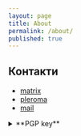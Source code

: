 ```yaml
---
layout: page
title: About
permalink: /about/
published: true
---
```


## Контакти
- [matrix](https://matrix.to/#/@jwtzbtlceh:here.in.ua)
- [pleroma](https://social.net.ua/think4web)
- [mail](mailto:efxice9c@anonaddy.me)

<details>
  <summary>**PGP key**</summary>
-----BEGIN PGP PUBLIC KEY BLOCK-----

mQINBGHjrAIBEADCga9GHfzPltzISpHUYLsapEJKTqFMpcGgc3kFzU07RROReqB/
QzKmbkZyGOVkYEwz3xD1/ntkSFh6vSMjo7NsT6TiXX1TYmfWb4zC01aeRK5V+HkX
P8lvx5BfbmoaACDNs16D50mSiK0ya+4dpfp3RiGmHWcGf+QobkTZiLQ3mHmix/OH
yOE5AeZa17+lFuyNAza1DOuXyzklKKPDHSnU+3Qxlf2zFWt4zDKVX7U4GCeu68P2
UTIxKcbfnTMddskgIQDZnXdRQlVQUXdNI+Qgob32QdInC5IxeZZNjWbe8/pf0T2b
dbOoYFM8IMzjVlF89R+cvJEOUPlbI8eFcLABGvVasoIM3ei6hnaFK70npZ/qkY26
8AZSaZYkd7JXBB1JqopM0E4i3G6JhWIPhdIHvhdotegyU7MomgPRChz1G/KSqOwu
xQm0jg1UX0F59IZYUT9vRAvkepCoxtE3dwd0Ko1NvdftCSs9crFWadqB8WXzRCBj
snN9mNs5vs6qwQ2Bx1pI4buV2TQQAXPqew3eI9wHQK1zymdg6qCyLcy7avmI132E
v6B0pN6w+CF6WiKKZiR2fQht/pEy4wb8FYjlKmr+UQ0K/jmAn6ciZS7UfPNHcCSz
NJ3y1KX1987XkneWiWO09eS+lnXAn1vVcUg7yRLv7tggXpaBnwBUeV+skQARAQAB
tAl0aGluazR3ZWKJAlEEEwEKADsCGwECHgECF4AFCwkIBwMFFQoJCAsFFgIDAQAW
IQTN/QfxJyo6dGDlir8OEH8RZg5LsgUCYeOtiAIZAQAKCRAOEH8RZg5LspdWD/48
YBHrE9mr33u3AO+I5lCloQDpkc8R76uHnXaNRJMPfjfu+pUBisAIR+qjAjE+Ysjx
PKa3gCSpScZUUc63e3z0lWNvaTOgd7306OgzW2Phhnh8UQiUJNGaraQ2Qo2lB1m4
3gAPxZ3+Qk/6h88RRbJfaxH6a9flS4cJGWlNjJTxlg3VrkUhzr+gNaU2EjfPNQPI
HZ8Ckii+Ev/Ox68ckz5yrEpM06HbQujkmFgNCI55EmyhVEJKc0o3Y8zVESEVeTyg
EYOp0Eabpj9FnXIj8g3ZTSGwls3zO0zxZpwiPDjbR7fONZVhvVAX0hX37vRUGU6T
y5xmVCpcuRRTDFUG2uxMyiKAhii+Rxc6Zuy3kgQEweL2iTM07s3EArd08yCVyjB+
uAMaqNrnf0kyEAtBN2hIUjMQLsyNLm2AVNm25V1r7sN6LYjbE/bAJBeMbp+Z2DmQ
LW5u0Guqa8lLG9OkObSOtmUT+bwROnoTmm+jJyCapSYVDAs9aqhdkH83+DlJ2qkh
WQTjjfKdsEYc4ZXJrSeRkSl8rHWpI8QmhtLv4o5IBCFKwM6RkmgDolHCR3vb+088
6teATVmgMOkhOhJBIgDpwc6Wit+8zkGQE2rftA4jQRneCV7az/Xhu0dUk+2XnHMZ
pk7zi2wfuBL5J4G49tKgaD7HbnVUywqwPHt8ktptarQVdGhpbms0d2ViQGRpc3Jv
b3Qub3JniQJOBBMBCgA4FiEEzf0H8ScqOnRg5Yq/DhB/EWYOS7IFAmHjrXsCGwEF
CwkIBwMFFQoJCAsFFgIDAQACHgECF4AACgkQDhB/EWYOS7K+dQ//TmKZJiCSy/41
zEahXpTNjWA9kM9LW48o/u0XUWsC7SJuXe/0H5r6qdlAZPcuZoe2MTVuvlUuUIHF
q1mpwW0EzLnQA4JBuPM2tptkC7gmQQ0WuVfuzQL9HoMeMvkPfzKQm0FqUM4iVAVK
nQfU8rGyou/nRSf6riHnx8LIbyJxieAbQpO+O+8pGK5SvqlYBejr5GmI7ofp8kgE
G1keYiUFbkkSwQXd0NdzzLQjODaVgEVqCQg1ciNDfDTpFIzUz56wQFg2ywVkKMhh
7ZVTBrEDm6MER3Cl4UlaDTZ5IlHollxDQwsm+xTqttCsfRk28JVzquCf2pd/Q7KV
1kKTC+959nAaZhHFClJ6Y1Z6M7/uBAWBsT+feopFQ3JwDj5e1OVihqCrs1+lYiJu
uz3Cf/nTxgcOM4vwuhiXc+QnulkbpXgnOJYhN+7Aav9pch/Jhu/+rRYxM/T0uhxd
XDhH6hml6jNAMRQDhU/tVwkwq3etYPy0h6p57mkugNUUCl8cBXstPonFJLvWVypa
pJDEvno/vXCsc2oarQBQ5BeDPrFzXpIf7EPsyM5uB1vTpUWtbm4SezxKfP+3pvtc
gQ/r5WGwJzkqkQZkdo0CJuFZkxrwPJw+xQNl0hDwmiU5Gotz2JtnkB8Q6HDZ2SS/
MITMlCoTN1jMhijciDqatD0sydfydMI=
=hrIV
-----END PGP PUBLIC KEY BLOCK-----   
</details>


